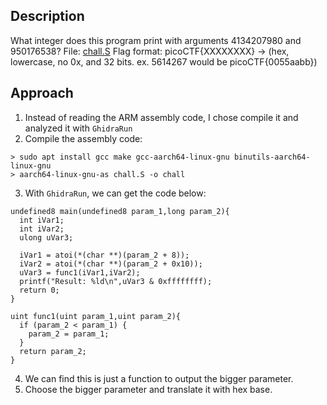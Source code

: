 ## Description
What integer does this program print with arguments 4134207980 and 950176538? File: [chall.S](https://mercury.picoctf.net/static/da36e19990a2cede1dff10f9f33fe4b4/chall.S) Flag format: picoCTF{XXXXXXXX} -> (hex, lowercase, no 0x, and 32 bits. ex. 5614267 would be picoCTF{0055aabb})

## Approach
1. Instead of reading the ARM assembly code, I chose compile it and analyzed it with `GhidraRun`
2. Compile the assembly code:
```
> sudo apt install gcc make gcc-aarch64-linux-gnu binutils-aarch64-linux-gnu
> aarch64-linux-gnu-as chall.S -o chall
```
3. With `GhidraRun`, we can get the code below:
```
undefined8 main(undefined8 param_1,long param_2){
  int iVar1;
  int iVar2;
  ulong uVar3;
  
  iVar1 = atoi(*(char **)(param_2 + 8));
  iVar2 = atoi(*(char **)(param_2 + 0x10));
  uVar3 = func1(iVar1,iVar2);
  printf("Result: %ld\n",uVar3 & 0xffffffff);
  return 0;
}

uint func1(uint param_1,uint param_2){
  if (param_2 < param_1) {
    param_2 = param_1;
  }
  return param_2;
}
```
4. We can find this is just a function to output the bigger parameter.
5. Choose the bigger parameter and translate it with hex base.